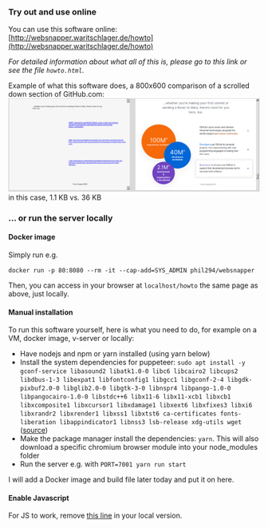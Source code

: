 ### Try out and use online

You can use this software online: [http://websnapper.waritschlager.de/howto](http://websnapper.waritschlager.de/howto)

*For detailed information about what all of this is, please go to this link or see the file `howto.html`.*

Example of what this software does, a 800x600 comparison of a scrolled down section of GitHub.com:
![websnapper vs normal website](example.png)
in this case, 1.1 KB vs. 36 KB

### ... or run the server locally

#### Docker image

Simply run e.g.

    docker run -p 80:8080 --rm -it --cap-add=SYS_ADMIN phil294/websnapper

Then, you can access in your browser at `localhost/howto` the same page as above, just locally.

#### Manual installation

To run this software yourself, here is what you need to do, for example on a VM, docker image, v-server or locally:

- Have nodejs and npm or yarn installed (using yarn below)
- Install the system dependencies for puppeteer: `sudo apt install -y gconf-service libasound2 libatk1.0-0 libc6 libcairo2 libcups2 libdbus-1-3 libexpat1 libfontconfig1 libgcc1 libgconf-2-4 libgdk-pixbuf2.0-0 libglib2.0-0 libgtk-3-0 libnspr4 libpango-1.0-0 libpangocairo-1.0-0 libstdc++6 libx11-6 libx11-xcb1 libxcb1 libxcomposite1 libxcursor1 libxdamage1 libxext6 libxfixes3 libxi6 libxrandr2 libxrender1 libxss1 libxtst6 ca-certificates fonts-liberation libappindicator1 libnss3 lsb-release xdg-utils wget` ([source](https://github.com/GoogleChrome/puppeteer/issues/3443#issuecomment-433096772))
- Make the package manager install the dependencies: `yarn`. This will also download a specific chromium browser module into your node_modules folder
- Run the server e.g. with `PORT=7001 yarn run start`

I will add a Docker image and build file later today and put it on here.

#### Enable Javascript

For JS to work, remove [this line](https://github.com/phil294/websnapper/blob/67c64d8e395cb3172be5e7896a8feb02c6b32d64/snap.coffee#L17) in your local version.
